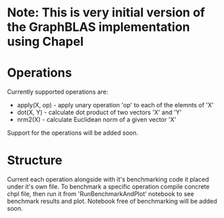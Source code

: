 # Note: This is very initial version of the GraphBLAS implementation using Chapel

# Operations
Currently supported operations are:

* apply(X, op) - apply unary operation 'op' to each of the elemnts of 'X'
* dot(X, Y) - calculate dot product of two vectors 'X' and 'Y'
* nrm2(X) - calculate Euclidean norm of a given vector 'X'

Support for the operations will be added soon.

# Structure
Current each operation alongside with it's benchmarking code it placed under it's own file.
To benchmark a specific operation compile concrete chpl file, then run it from 'RunBenchmarkAndPlot' notebook to see benchmark results and plot.
Notebook free of benchmarking will be added soon.
